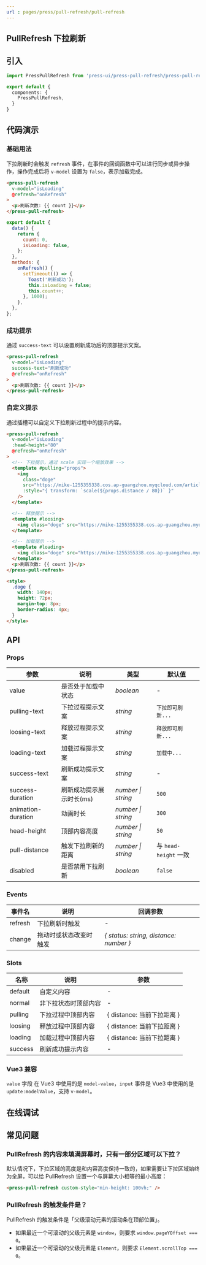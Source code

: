 ```yaml
---
url : pages/press/pull-refresh/pull-refresh
---
```


## PullRefresh 下拉刷新


## 引入

```ts
import PressPullRefresh from 'press-ui/press-pull-refresh/press-pull-refresh.vue';

export default {
  components: {
    PressPullRefresh,
  }
}
```

## 代码演示

### 基础用法


下拉刷新时会触发 `refresh` 事件，在事件的回调函数中可以进行同步或异步操作，操作完成后将 `v-model` 设置为 `false`，表示加载完成。

```html
<press-pull-refresh 
  v-model="isLoading" 
  @refresh="onRefresh" 
>
  <p>刷新次数: {{ count }}</p>
</press-pull-refresh>
```

```js
export default {
  data() {
    return {
      count: 0,
      isLoading: false,
    };
  },
  methods: {
    onRefresh() {
      setTimeout(() => {
        Toast('刷新成功');
        this.isLoading = false;
        this.count++;
      }, 1000);
    },
  },
};
```

### 成功提示

通过 `success-text` 可以设置刷新成功后的顶部提示文案。

```html
<press-pull-refresh
  v-model="isLoading"
  success-text="刷新成功"
  @refresh="onRefresh"
>
  <p>刷新次数: {{ count }}</p>
</press-pull-refresh>
```

### 自定义提示

通过插槽可以自定义下拉刷新过程中的提示内容。

```html
<press-pull-refresh 
  v-model="isLoading"
  :head-height="80" 
  @refresh="onRefresh"
>
  <!-- 下拉提示，通过 scale 实现一个缩放效果 -->
  <template #pulling="props">
    <img
      class="doge"
      src="https://mike-1255355338.cos.ap-guangzhou.myqcloud.com/article/2024/7/own_mike_9ebf38f1fc4354df84.png"
      :style="{ transform: `scale(${props.distance / 80})` }"
    />
  </template>

  <!-- 释放提示 -->
  <template #loosing>
    <img class="doge" src="https://mike-1255355338.cos.ap-guangzhou.myqcloud.com/article/2024/7/own_mike_9ebf38f1fc4354df84.png" />
  </template>

  <!-- 加载提示 -->
  <template #loading>
    <img class="doge" src="https://mike-1255355338.cos.ap-guangzhou.myqcloud.com/article/2024/7/own_mike_aecbd81ffaca64b6f4.jpg" />
  </template>
  <p>刷新次数: {{ count }}</p>
</press-pull-refresh>

<style>
  .doge {
    width: 140px;
    height: 72px;
    margin-top: 8px;
    border-radius: 4px;
  }
</style>
```


## API

### Props


| 参数               | 说明                     | 类型               | 默认值                |
| ------------------ | ------------------------ | ------------------ | --------------------- |
| value              | 是否处于加载中状态       | _boolean_          | -                     |
| pulling-text       | 下拉过程提示文案         | _string_           | `下拉即可刷新...`     |
| loosing-text       | 释放过程提示文案         | _string_           | `释放即可刷新...`     |
| loading-text       | 加载过程提示文案         | _string_           | `加载中...`           |
| success-text       | 刷新成功提示文案         | _string_           | -                     |
| success-duration   | 刷新成功提示展示时长(ms) | _number \| string_ | `500`                 |
| animation-duration | 动画时长                 | _number \| string_ | `300`                 |
| head-height        | 顶部内容高度             | _number \| string_ | `50`                  |
| pull-distance      | 触发下拉刷新的距离       | _number \| string_ | 与 `head-height` 一致 |
| disabled           | 是否禁用下拉刷新         | _boolean_          | `false`               |

### Events

| 事件名  | 说明                   | 回调参数                               |
| ------- | ---------------------- | -------------------------------------- |
| refresh | 下拉刷新时触发         | -                                      |
| change  | 拖动时或状态改变时触发 | _{ status: string, distance: number }_ |

### Slots

| 名称    | 说明                 | 参数                       |
| ------- | -------------------- | -------------------------- |
| default | 自定义内容           | -                          |
| normal  | 非下拉状态时顶部内容 | -                          |
| pulling | 下拉过程中顶部内容   | { distance: 当前下拉距离 } |
| loosing | 释放过程中顶部内容   | { distance: 当前下拉距离 } |
| loading | 加载过程中顶部内容   | { distance: 当前下拉距离 } |
| success | 刷新成功提示内容     | -                          |

### Vue3 兼容

`value` 字段 在 Vue3 中使用的是 `model-value`，`input` 事件是 Vue3 中使用的是 `update:modelValue`，支持 `v-model`。

## 在线调试

<debug-online />

## 常见问题

### PullRefresh 的内容未填满屏幕时，只有一部分区域可以下拉？

默认情况下，下拉区域的高度是和内容高度保持一致的，如果需要让下拉区域始终为全屏，可以给 PullRefresh 设置一个与屏幕大小相等的最小高度：

```html
<press-pull-refresh custom-style="min-height: 100vh;" />
```

### PullRefresh 的触发条件是？

PullRefresh 的触发条件是「父级滚动元素的滚动条在顶部位置」。

- 如果最近一个可滚动的父级元素是 `window`，则要求 `window.pageYOffset === 0`。
- 如果最近一个可滚动的父级元素是 `Element`，则要求 `Element.scrollTop === 0`。
